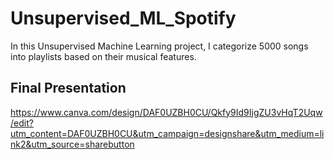 # Unsupervised_ML_Spotify
 In this Unsupervised Machine Learning project, I categorize 5000 songs into playlists based on their musical features.


## Final Presentation 
https://www.canva.com/design/DAF0UZBH0CU/Qkfy9Id9IjgZU3vHqT2Uqw/edit?utm_content=DAF0UZBH0CU&utm_campaign=designshare&utm_medium=link2&utm_source=sharebutton
